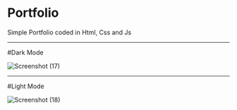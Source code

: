 # Portfolio
Simple Portfolio coded in Html, Css and Js

___
#Dark Mode <br>

![Screenshot (17)](https://user-images.githubusercontent.com/64014691/179957003-0da3fc1d-6c04-4964-bfad-dd7af50c55ce.png)

___
#Light Mode <br>

![Screenshot (18)](https://user-images.githubusercontent.com/64014691/179957050-761c2390-2326-435e-9a6c-2730d0c26f44.png)
